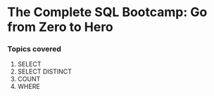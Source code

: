 # The Complete SQL Bootcamp: Go from Zero to Hero

### Topics covered
1. SELECT
2. SELECT DISTINCT
3. COUNT
4. WHERE

